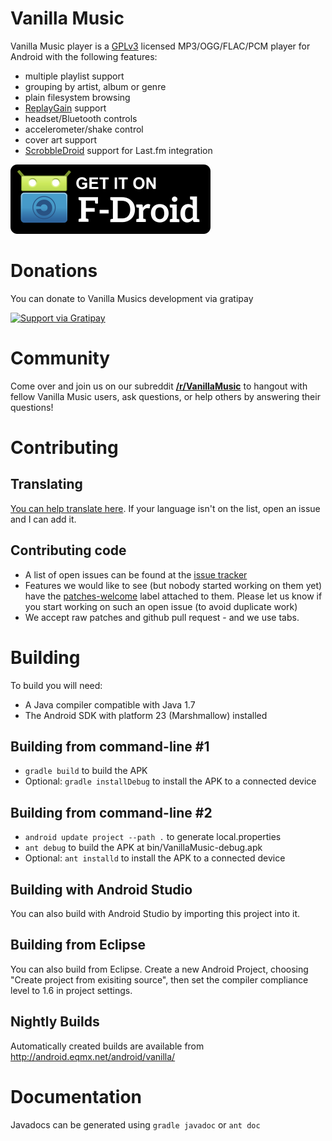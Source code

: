 Vanilla Music
=====================

Vanilla Music player is a [GPLv3](LICENSE) licensed MP3/OGG/FLAC/PCM player for Android with the following features:
* multiple playlist support
* grouping by artist, album or genre
* plain filesystem browsing
* [ReplayGain](https://en.wikipedia.org/wiki/ReplayGain) support
* headset/Bluetooth controls
* accelerometer/shake control
* cover art support
* [ScrobbleDroid](https://code.google.com/p/scrobbledroid/) support for Last.fm integration

[![Get it on F-Droid](get_it_on_f-droid.png?raw=true)](https://f-droid.org/repository/browse/?fdfilter=vanilla+music&fdid=ch.blinkenlights.android.vanilla)

Donations
===========
You can donate to Vanilla Musics development via gratipay

[![Support via Gratipay](https://cdn.rawgit.com/gratipay/gratipay-badge/2.3.0/dist/gratipay.png)](https://gratipay.com/vanilla-music/)

Community
===========
Come over and join us on our subreddit [**/r/VanillaMusic**](https://www.reddit.com/r/vanillamusic) to hangout with fellow Vanilla Music users, ask questions, or help others by answering their questions!

Contributing
===========

Translating
-----------
[You can help translate here][1]. If your language isn't on the list, open an
issue and I can add it.

Contributing code
---------------
* A list of open issues can be found at the [issue tracker][2]
* Features we would like to see (but nobody started working on them yet) have the [patches-welcome][3] label attached to them. Please let us know if you start working on such an open issue (to avoid duplicate work)
* We accept raw patches and github pull request - and we use tabs.

Building
========
To build you will need:

 * A Java compiler compatible with Java 1.7
 * The Android SDK with platform 23 (Marshmallow) installed

Building from command-line #1
--------------------------
 * `gradle build` to build the APK
 * Optional: `gradle installDebug` to install the APK to a connected device
 
Building from command-line #2
--------------------------
 * `android update project --path .` to generate local.properties
 * `ant debug` to build the APK at bin/VanillaMusic-debug.apk
 * Optional: `ant installd` to install the APK to a connected device

Building with Android Studio
---------------------
You can also build with Android Studio by importing this project into it.

Building from Eclipse
---------------------
You can also build from Eclipse. Create a new Android Project, choosing "Create
project from exisiting source", then set the compiler compliance level to 1.6
in project settings.

Nightly Builds
---------------------
Automatically created builds are available from http://android.eqmx.net/android/vanilla/

Documentation
=============
Javadocs can be generated using `gradle javadoc` or `ant doc`


  [1]: https://www.transifex.com/projects/p/vanilla-music-1/
  [2]: https://github.com/vanilla-music/vanilla/issues
  [3]: https://github.com/vanilla-music/vanilla/labels/patches-welcome
